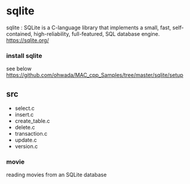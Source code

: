 sqlite
===============


sqlite : 
SQLite is a C-language library that implements a small, fast, self-contained, high-reliability, full-featured, SQL database engine.   
https://sqlite.org/   


###  install sqlite  
see below   
https://github.com/ohwada/MAC_cpp_Samples/tree/master/sqlite/setup   


## src
- select.c  
- insert.c  
- create_table.c  
- delete.c  
- transaction.c  
- update.c  
- version.c  


### movie
reading movies from an SQLite database  

